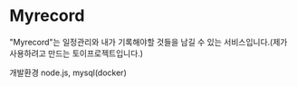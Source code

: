 # Myrecord

"Myrecord"는 일정관리와 내가 기록해야할 것들을 남길 수 있는 서비스입니다.(제가 사용하려고 만드는 토이프로젝트입니다.)


개발환경
node.js, mysql(docker)
